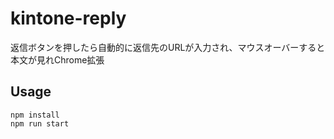 # kintone-reply
返信ボタンを押したら自動的に返信先のURLが入力され、マウスオーバーすると本文が見れChrome拡張

## Usage
```
npm install
npm run start
```
